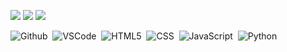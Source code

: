 
<!--
**Barto670/Barto670** is a ✨ _special_ ✨ repository because its `README.md` (this file) appears on your GitHub profile.

Here are some ideas to get you started:

- 🔭 I’m currently working on ...
- 🌱 I’m currently learning ...
- 👯 I’m looking to collaborate on ...
- 🤔 I’m looking for help with ...
- 💬 Ask me about ...
- 📫 How to reach me: ...
- 😄 Pronouns: ...
- ⚡ Fun fact: ...
-->



![](https://github-profile-summary-cards.vercel.app/api/cards/profile-details?username=Barto670&theme=radical)
![](https://github-profile-summary-cards.vercel.app/api/cards/repos-per-language?username=Barto670&theme=radical)
![](https://github-profile-summary-cards.vercel.app/api/cards/stats?username=Barto670&theme=radical)

![Github](https://img.shields.io/badge/-Github-181717?style=flat-square&logo=github&logoColor=white) ‎
![VSCode](https://img.shields.io/badge/-Visual_Studio_Code-181717?style=flat-square&logo=visualstudiocode&logoColor=blue) ‎
![HTML5](https://img.shields.io/badge/-HTML5-181717?style=flat-square&logo=html5&logoColor=orange) ‎
![CSS](https://img.shields.io/badge/-CSS3-181717?style=flat-square&logo=css3&logoColor=blue) ‎
![JavaScript](https://img.shields.io/badge/-JavaScript-181717?logo=javascript&logoColor=yellow) ‎
![Python](https://img.shields.io/badge/-Python-181717?style=flat-square&logo=python&logoColor=blue) ‎

